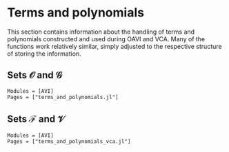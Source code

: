 # Terms and polynomials
This section contains information about the handling of terms and polynomials constructed and used during OAVI and VCA. Many of the functions work relatively similar, simply adjusted to the respective structure of storing the information.

## Sets $\mathcal{O}$ and $\mathcal{G}$
```@autodocs
Modules = [AVI]
Pages = ["terms_and_polynomials.jl"]
```

## Sets $\mathcal{F}$ and $\mathcal{V}$
```@autodocs
Modules = [AVI]
Pages = ["terms_and_polynomials_vca.jl"]
```


